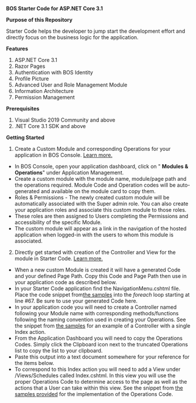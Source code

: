 **BOS Starter Code for ASP.NET Core 3.1**

**Purpose of this Repository**

Starter Code helps the developer to jump start the development effort and directly focus on the business logic for the application.

**Features**

1. ASP.NET Core 3.1
2. Razor Pages
3. Authentication with BOS Identity
4. Profile Picture
5. Advanced User and Role Management Module
6. Information Architecture
7. Permission Management

**Prerequisites**

1. Visual Studio 2019 Community and above
2. .NET Core 3.1 SDK and above

**Getting Started**

1. Create a Custom Module and corresponding Operations for your application in BOS Console. [Learn more.](https://developers.bosframework.com/ApplicationManagement/InformationArchitecture/ModulesAndOperations)

- In BOS Console, open your application dashboard, click on &quot; **Modules &amp; Operations**&quot; under Application Management.
- Create a custom module with the module name, module/page path and the operations required. Module Code and Operation codes will be auto-generated and available on the module card to copy them.
- Roles &amp; Permissions - The newly created custom module will be automatically associated with the Super admin role. You can also create your application roles and associate this custom module to those roles.
- These roles are then assigned to Users completing the Permissions and accessibility of the specific Module.
- The custom module will appear as a link in the navigation of the hosted application when logged-in with the users to whom this module is associated.

2. Directly get started with creation of the Controller and View for the module in Starter Code. [Learn more.](https://developers.bosframework.com/StarterCode/Web/DotNetCore)

- When a new custom Module is created it will have a generated Code and your defined Page Path. Copy this Code and Page Path then use in your application code as described below.
- In your Starter Code application find the NavigationMenu.cshtml file. Place the code snippet from[the samples](https://developers.bosframework.com/StarterCode/Web/DotNetCore) into the _foreach_ loop starting at line #67. Be sure to use your generated Code here.
- In your application code you will need to create a Controller named following your Module name with corresponding methods/functions following the naming convention used in creating your Operations. See the snippet from [the samples](https://developers.bosframework.com/StarterCode/Web/DotNetCore) for an example of a Controller with a single Index action.
- From the Application Dashboard you will need to copy the Operations Codes. Simply click the Clipboard icon next to the truncated Operations list to copy the list to your clipboard.
- Paste this output into a text document somewhere for your reference for the items below.
- To correspond to this Index action you will need to add a View under /Views/Schedules called Index.cshtml. In this view you will use the proper Operations Code to determine access to the page as well as the actions that a User can take within this view. See the snippet from [the samples provided](https://developers.bosframework.com/StarterCode/Web/DotNetCore) for the implementation of the Operations Code.